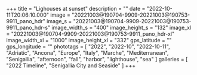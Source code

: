 +++
title = "Lighouses at sunset"
description = ""
date = "2022-10-11T20:06:10.000"
image = "20221003@190704-9909-20221003@190753-9911_pano_hdr"
image_s = "20221003@190704-9909-20221003@190753-9911_pano_hdr-s"
image_width_s = "400"
image_height_s = "132"
image_xl = "20221003@190704-9909-20221003@190753-9911_pano_hdr-xl"
image_width_xl = "1000"
image_height_xl = "332"
gps_latitude = ""
gps_longitude = ""
phototags = [ "2022", "2022-10", "2022-10-11", "Adriatic", "Ancona", "Europe", "Italy", "Marche", "Mediterranean", "Senigallia", "afternoon", "fall", "harbor", "lighthouse", "sea" ]
galleries = [ "2022 Timeline", "Senigallia City and Seaside" ]
+++
